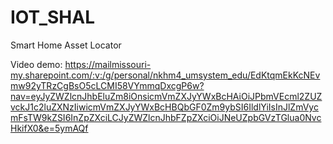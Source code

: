 # IOT_SHAL
Smart Home Asset Locator

Video demo: https://mailmissouri-my.sharepoint.com/:v:/g/personal/nkhm4_umsystem_edu/EdKtqmEkKcNEvmw92yTRzCgBsO5cLCMI58VYmmqDxcgP6w?nav=eyJyZWZlcnJhbEluZm8iOnsicmVmZXJyYWxBcHAiOiJPbmVEcml2ZUZvckJ1c2luZXNzIiwicmVmZXJyYWxBcHBQbGF0Zm9ybSI6IldlYiIsInJlZmVycmFsTW9kZSI6InZpZXciLCJyZWZlcnJhbFZpZXciOiJNeUZpbGVzTGlua0NvcHkifX0&e=5ymAQf
